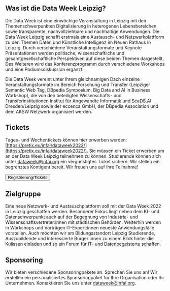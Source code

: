 

## Was ist die Data Week Leipzig?

Die Data Week ist eine einwöchige Veranstaltung in Leipzig mit den Themenschwerpunkten Digitalisierung in heterogenen Lebensbereichen sowie transparente, nachvollziehbare und nachhaltige Anwendungen. Die Data Week Leipzig schafft erstmals eine Austausch- und Netzwerkplattform zu den Themen Daten und Künstliche Intelligenz im Neuen Rathaus in Leipzig. Durch verschiedene Veranstaltungsformate und Keynote Präsentationen werden politische, wissenschaftliche und gesamtgesellschaftliche Perspektiven auf diese beiden Themen dargestellt. Des Weiteren wird das Konferenzprogramm durch verschiedene Workshops und eine Podiumsdiskussion ergänzt.

Die Data Week vereint unter ihrem gleichnamigen Dach einzelne Veranstaltungsformate im Bereich Forschung und Transfer (Leipziger Semantic Web Tag, DBpedia Symposium, Big Data and AI in Business Workshop), die von den beteiligten Wissenschafts- und Transferinstitutionen Institut für Angewandte Informatik und ScaDS.AI Dresden/Leipzig sowie der eccenca GmbH, der DBpedia Association und dem AKSW Netzwerk organisiert werden.

## Tickets

Tages- und Wochentickets können hier erworben werden: [https://pretix.eu/infai/dataweek2022/](https://pretix.eu/infai/dataweek2022/). Sie müssen ein Ticket erwerben um an der Data Week Leipzig teilnehmen zu können. Studierende können sich unter [dataweek@infai.org](mailto:dataweek@infai.org) ein vergünstigtes Ticket sichern. Wir stellen ein begrenztes Kontigent bereit. Wir freuen uns auf Ihre Teilnahme!

<a href="https://pretix.eu/infai/dataweek2022/"><button class="btn btn-warning m-auto">Registrierung/Tickets</button></a>

## Zielgruppe

Eine neue Netzwerk- und Austauschplattform soll mit der Data Week 2022 in Leipzig geschaffen werden. Besonderer Fokus liegt neben dem KI- und Datenschwerpunkt auch auf der Begegnung von Industrie- und Wissenschaftsvertreter:innen mit städtischen Behörden. Weiterhin werden in Workshops und Vorträgen IT-Expert:innen neueste Anwendungsfälle vorstellen. Auch möchten wir am Bildungsstandort Leipzig Studierende, Auszubildende und interessierte Bürger:innen zu einem Blick hinter die Kulissen einladen und so ein Forum für IT- und Datenbegeisterte schaffen.

## Sponsoring

Wir bieten verschiedene Sponsoringpakete an. Sprechen Sie uns an! Wir erstellen ein personalisiertes Sponsoringpaket für Ihre Organisation oder Ihr Unternehmen. Kontaktieren Sie uns unter [dataweek@infai.org](mailto:dataweek@infai.org).
